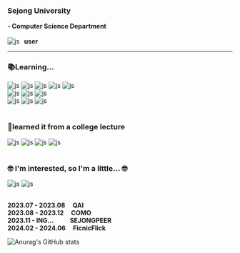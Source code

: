 ### **Sejong University**
**-  Computer Science Department**<br/><br/>
![js](https://img.shields.io/badge/Apple-MacBook_2024-999999?style=for-the-badge&logo=apple&logoColor=white) **&nbsp;&nbsp;user**

---
 
### 📚Learning...
<div align="left">

![js](https://img.shields.io/badge/Python-14354C?style=for-the-badge&logo=python&logoColor=white)
![js](https://img.shields.io/badge/HTML-239120?style=for-the-badge&logo=html5&logoColor=white)
![js](https://img.shields.io/badge/CSS-239120?&style=for-the-badge&logo=css3&logoColor=white)
![js](https://img.shields.io/badge/JavaScript-F7DF1E?style=for-the-badge&logo=JavaScript&logoColor=white)
![js](https://img.shields.io/badge/CSS3-1572B6?style=for-the-badge&logo=css3&logoColor=white)<br/>
![js](https://img.shields.io/badge/React-20232A?style=for-the-badge&logo=react&logoColor=61DAFB)
![js](https://img.shields.io/badge/Bootstrap-563D7C?style=for-the-badge&logo=bootstrap&logoColor=white)
![js](https://img.shields.io/badge/Figma-F24E1E?style=for-the-badge&logo=figma&logoColor=white)<br/>
![js](https://img.shields.io/badge/Notion-000000?style=for-the-badge&logo=notion&logoColor=white)
![js](https://img.shields.io/badge/GIT-E44C30?style=for-the-badge&logo=git&logoColor=white)
![js](https://img.shields.io/badge/styled--components-DB7093?style=for-the-badge&logo=styled-components&logoColor=white)
<br/><br/>
### 📃learned it from a college lecture 
 ![js](https://img.shields.io/badge/Node.js-43853D?style=for-the-badge&logo=node.js&logoColor=white)
 ![js](https://img.shields.io/badge/C-00599C?style=for-the-badge&logo=c&logoColor=white)
 ![js](https://img.shields.io/badge/Java-ED8B00?style=for-the-badge&logo=openjdk&logoColor=white)
 ![js](https://img.shields.io/badge/MySQL-00000F?style=for-the-badge&logo=mysql&logoColor=white)
  <br/><br/>

### 🤓 I'm interested, so I'm a little... 🤓
  ![js](https://img.shields.io/badge/Adobe%20Photoshop-31A8FF?logo=adobephotoshop&logoColor=fff&style=for-the-badge)
  ![js](https://img.shields.io/badge/Adobe%20Illustrator-FF9A00?logo=adobeillustrator&logoColor=fff&style=for-the-badge)
  <br/><br/>



**2023.07 - 2023.08 &nbsp;&nbsp;&nbsp;&nbsp;QAI <br>**
**2023.08 - 2023.12 &nbsp;&nbsp;&nbsp;&nbsp;COMO <br>**
**2023.11 - ING...  &nbsp;&nbsp;&nbsp;&nbsp;&nbsp;&nbsp;&nbsp;&nbsp;&nbsp;&nbsp;SEJONGPEER <br>**
**2024.02 - 2024.06   &nbsp;&nbsp;&nbsp;&nbsp;FicnicFlick**


</div>

![Anurag's GitHub stats](https://github-readme-stats.vercel.app/api?username=kimjuyoung99&count_private=true&hide=issues,stars&theme=ambient_gradient)



